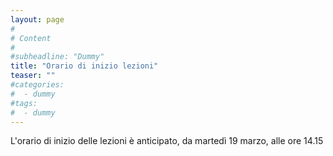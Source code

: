 ```yaml
---
layout: page
#
# Content
#
#subheadline: "Dummy"
title: "Orario di inizio lezioni"
teaser: ""
#categories:
#  - dummy
#tags:
#  - dummy
---
```

L'orario di inizio delle lezioni è anticipato, da martedì 19 marzo, alle ore 14.15